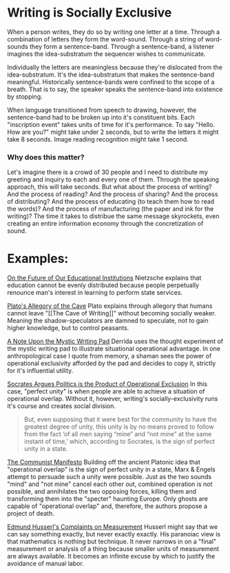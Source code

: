 # Writing is Socially Exclusive

When a person writes, they do so by writing one letter at a time. Through a combination of letters they form the word-sound. Through a string of word-sounds they form a sentence-band. Through a sentence-band, a listener imagines the idea-substratum the sequencer wishes to communicate. 

Individually the letters are meaningless because they're dislocated from the idea-substratum. It's the idea-substratum that makes the sentence-band meaningful. Historically sentence-bands were confined to the scope of a breath. That is to say, the speaker speaks the sentence-band into existence by stopping.

When language transitioned from speech to drawing, however, the sentence-band had to be broken up into it's constituent bits. Each "inscription event" takes units of time for it's performance. To say "Hello. How are you?" might take under 2 seconds, but to write the letters it might take 8 seconds. Image reading recognition might take 1 second.

### Why does this matter?

Let's imagine there is a crowd of 30 people and I need to distribute my greeting and inquiry to each and every one of them. Through the speaking approach, this will take seconds. But what about the process of writing? And the process of reading? And the process of sharing? And the process of distributing? And the process of educating (to teach them how to read the words)? And the process of manufacturing (the paper and ink for the writing)? The time it takes to distribue the same message skyrockets, even creating an entire information economy through the concretization of sound.

# Examples:
[On the Future of Our Educational Institutions](https://www.gutenberg.org/ebooks/28146)
Nietzsche explains that education cannot be evenly distributed because people perpetually renounce man's interest in learning to perform state services.

[Plato's Allegory of the Cave](https://plato.stanford.edu/entries/plato-metaphysics/)
Plato explains through allegory that humans cannot leave "[[The Cave of Writing]]" without becoming socially weaker. Meaning the shadow-speculators are damned to speculate, not to gain higher knowledge, but to control peasants.

[A Note Upon the Mystic Writing Pad](https://www.encyclopedia.com/psychology/dictionaries-thesauruses-pictures-and-press-releases/note-upon-mystic-writing-pad)
Derrida uses the thought experiment of the mystic writing pad to illustrate situational operational advantage. In one anthropological case I quote from memory, a shaman sees the power of operational exclusivity afforded by the pad and decides to copy it, strictly for it's influential utility. 

[Socrates Argues Politics is the Product of Operational Exclusion](https://classicalwisdom.com/greek_books/politics-by-aristotle-book-ii/)
In this case, "perfect unity" is when people are able to achieve a situation of operational overlap. Without it, however, writing's socially-exclusivity runs it's course and creates social division.
> But, even supposing that it were best for the community to have the greatest degree of unity, this unity is by no means proved to follow from the fact ‘of all men saying “mine” and “not mine” at the same instant of time,’ which, according to Socrates, is the sign of perfect unity in a state.

[The Communist Manifesto](https://www.marxists.org/archive/marx/works/1848/communist-manifesto/ch01.htm)
Building off the ancient Platonic idea that "operational overlap" is the sign of perfect unity in a state, Marx & Engels attempt to persuade such a unity were possible. Just as the two sounds "mind" and "not mine" cancel each other out, combined operation is not possible, and annihilates the two opposing forces, killing them and transforming them into the "specter" haunting Europe. Only ghosts are capable of "operational overlap" and, therefore, the authors propose a project of death.

[Edmund Husserl's Complaints on Measurement](https://iep.utm.edu/phe-time/)
Husserl might say that we can say something exactly, but never exactly exactly. His paranoiac view is that mathematics is nothing but technique. It never narrows in on a "final" measurement or analysis of a thing because smaller units of measurement are always available. It becomes an infinite excuse by which to justify the avoidance of manual labor.